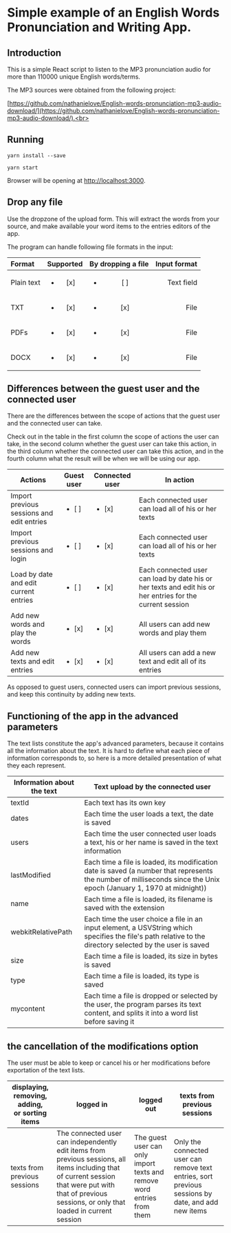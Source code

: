 # Simple example of an English Words Pronunciation and Writing App.


## Introduction

This is a simple React script to listen to the MP3 pronunciation audio for more than 110000 unique English words/terms. 

The MP3 sources were obtained from the following project: 

[https://github.com/nathanielove/English-words-pronunciation-mp3-audio-download/](https://github.com/nathanielove/English-words-pronunciation-mp3-audio-download/).<br>

## Running

```
yarn install --save

yarn start
```

Browser will be opening at [http://localhost:3000](http://localhost:3000).<br>

## Drop any file

Use the dropzone of the upload form.
This will extract the words from your source, and make available your word items to the entries editors of the app.

The program can handle following file formats in the input:

| Format     | Supported          | By dropping a file | Input format | 
|:------------|:--------------------:|:--------------------:|--------------:|
| Plain text | <ul><li>[x] </li></ul> | <ul><li>[ ] </li> | Text field | 
| TXT       | <ul><li>[x] </li></ul> | <ul><li>[x] </li></ul> | File         | 
| PDFs       | <ul><li>[x] </li></ul> | <ul><li>[x] </li></ul> | File         |  
| DOCX       | <ul><li>[x] </li></ul> | <ul><li>[x] </li></ul> | File         | 



## Differences between the guest user and the connected user

There are the differences between the scope of actions that the guest user and the connected user can take.

Check out in the table in the first column the scope of actions the user can take, in the second column whether the guest user can take this action, in the third column whether the connected user can take this action, and in the fourth column what the result will be when we will be using our app.

| Actions | Guest user | Connected user | In action |
|---|---|---|---|
| Import previous sessions and edit entries | <ul><li>[ ] </li></ul> | <ul><li>[x] </li></ul> | Each connected user can load all of his or her texts |
| Import previous sessions and login | <ul><li>[ ] </li></ul> | <ul><li>[x] </li></ul> | Each connected user can load all of his or her texts |
| Load by date and edit current entries | <ul><li>[ ] </li></ul> | <ul><li>[x] </li></ul> | Each connected user can load by date his or her texts and edit his or her entries for the current session | 
| Add new words and play the words | <ul><li>[x] </li></ul> | <ul><li>[x] </li></ul> | All users can add new words and play them | 
| Add new texts and edit entries | <ul><li>[x] </li></ul> | <ul><li>[x] </li></ul> | All users can add a new text and edit all of its entries  | 
 
As opposed to guest users, connected users can import previous sessions, and keep this continuity by adding new texts.

## Functioning of the app in the advanced parameters

The text lists constitute the app's advanced parameters, because it contains all the information about the text. It is hard to define what each piece of information corresponds to, so here is a more detailed presentation of what they each represent.

| Information about the text | Text upload by the connected user | 
|---|---|
| textId | Each text has its own key | 
| dates | Each time the user loads a text, the date is saved | 
| users | Each time the user connected user loads a text, his or her name is saved in the text information | 
| lastModified | Each time a file is loaded, its modification date is saved (a number that represents the number of milliseconds since the Unix epoch (January 1, 1970 at midnight)) | 
| name | Each time a file is loaded, its filename is saved with the extension | 
| webkitRelativePath | Each time the user choice a file in an input element, a USVString which specifies the file's path relative to the directory selected by the user is saved | 
| size | Each time a file is loaded, its size in bytes is saved | 
| type | Each time a file is loaded, its type is saved | 
| mycontent | Each time a file is dropped or selected by the user, the program parses its text content, and splits it into a word list before saving it | | 

## the cancellation of the modifications option

The user must be able to keep or cancel his or her modifications before exportation of the text lists.

| displaying, removing, adding, <br/> or sorting items | logged in | logged out | texts from previous sessions |
|---|---|---|---|
| texts from previous sessions | The connected user can independently edit items from previous sessions, all items including that of current session that were put with that of previous sessions, or only that loaded in current session | The guest user can only import texts and remove word entries from them | Only the connected user can remove text entries, sort previous sessions by date, and add new items | 


 
